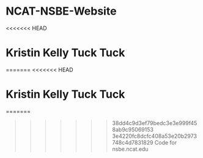 # NCAT-NSBE-Website
<<<<<<< HEAD
# Kristin Kelly Tuck Tuck
=======
<<<<<<< HEAD
# Kristin Kelly Tuck Tuck
=======
>>>>>>> 38dd4c9d3ef79bedc3e3e999f458ab9c95069153
>>>>>>> 3e4220fc8dcfc408a53e20b2973748c4d7831829
Code for nsbe.ncat.edu